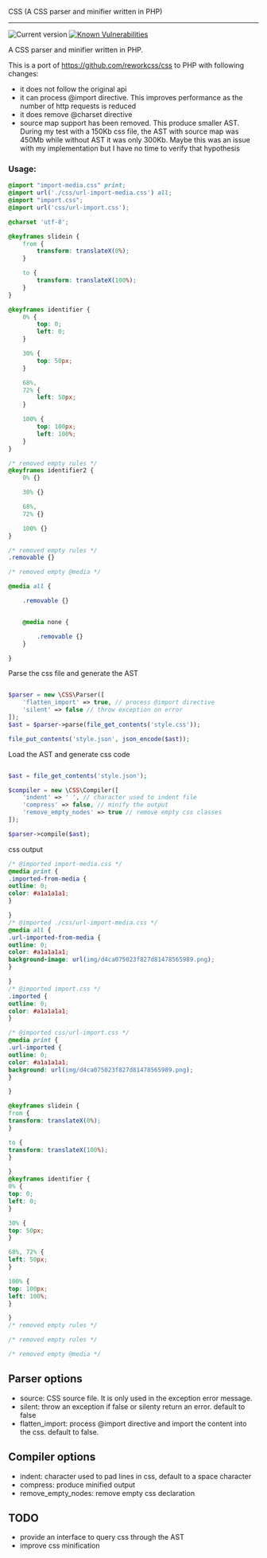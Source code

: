 CSS (A CSS parser and minifier written in PHP)
____

![Current version](https://img.shields.io/badge/dynamic/json?label=current%20version&query=version&url=https%3A%2F%2Fraw.githubusercontent.com%2Ftbela99%2Fcss%2Fmaster%2Fcomposer.json) [![Known Vulnerabilities](https://snyk.io/test/github/tbela99/gzip/badge.svg)](https://snyk.io/test/github/tbela99/css) 

A CSS parser and minifier written in PHP.

This is a port of https://github.com/reworkcss/css to PHP with following changes:

- it does not follow the original api
- it can process @import directive. This improves performance as the number of http requests is reduced
- it does remove @charset directive
- source map support has been removed. This produce smaller AST. During my test with a 150Kb css file, the AST with source map was 450Mb while without AST it was only 300Kb. Maybe this was an issue with my implementation but I have no time to verify that hypothesis

### Usage:

```css
@import "import-media.css" print;
@import url('./css/url-import-media.css') all;
@import "import.css";
@import url('css/url-import.css');

@charset 'utf-8';

@keyframes slidein {
	from {
		transform: translateX(0%);
	}

	to {
		transform: translateX(100%);
	}
}

@keyframes identifier {
	0% {
		top: 0;
		left: 0;
	}

	30% {
		top: 50px;
	}

	68%,
	72% {
		left: 50px;
	}

	100% {
		top: 100px;
		left: 100%;
	}
}

/* removed empty rules */
@keyframes identifier2 {
	0% {}

	30% {}

	68%,
	72% {}

	100% {}
}

/* removed empty rules */
.removable {}

/* removed empty @media */

@media all {

	.removable {}


	@media none {

		.removable {}
	}

}
```

Parse the css file and generate the AST

```php

$parser = new \CSS\Parser([
    'flatten_import' => true, // process @import directive
    'silent' => false // throw exception on error
]);
$ast = $parser->parse(file_get_contents('style.css'));

file_put_contents('style.json', json_encode($ast));
```

Load the AST and generate css code 
```php

$ast = file_get_contents('style.json');

$compiler = new \CSS\Compiler([
    'indent' => ' ', // character used to indent file
    'compress' => false, // minify the output
    'remove_empty_nodes' => true // remove empty css classes
]);

$parser->compile($ast);

```

css output

```css
/* @imported import-media.css */
@media print {
.imported-from-media {
outline: 0;
color: #a1a1a1a1;
}

}
/* @imported ./css/url-import-media.css */
@media all {
.url-imported-from-media {
outline: 0;
color: #a1a1a1a1;
background-image: url(img/d4ca075023f827d81478565989.png);
}

}
/* @imported import.css */
.imported {
outline: 0;
color: #a1a1a1a1;
}

/* @imported css/url-import.css */
@media print {
.url-imported {
outline: 0;
color: #a1a1a1a1;
background: url(img/d4ca075023f827d81478565989.png);
}

}

@keyframes slidein {
from {
transform: translateX(0%);
}

to {
transform: translateX(100%);
}

}
@keyframes identifier {
0% {
top: 0;
left: 0;
}

30% {
top: 50px;
}

68%, 72% {
left: 50px;
}

100% {
top: 100px;
left: 100%;
}

}
/* removed empty rules */

/* removed empty rules */

/* removed empty @media */

```


## Parser options

- source: CSS source file. It is only used in the exception error message.
- silent: throw an exception if false or silenty return an error. default to false
- flatten_import: process @import directive and import the content into the css. default to false.

## Compiler options

- indent: character used to pad lines in css, default to a space character
- compress: produce minified output
- remove_empty_nodes: remove empty css declaration

## TODO 

- provide an interface to query css through the AST
- improve css minification